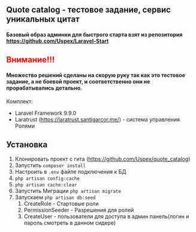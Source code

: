 ## Quote catalog - тестовое задание, сервис уникальных цитат 

#### Базовый образ админки для быстрого старта взят из репозитория https://github.com/Uspex/Laravel-Start

## <span style="color:red">Внимание!!!</span>
#### Множество решений сделаны на скорую руку так как это тестовое задание, а не боевой проект, и соответственно они не прорабатывались детально.

Комплект:
- Laravel Framework 9.9.0
- Laratrust (https://laratrust.santigarcor.me/) - система управления Ролями


## Установка

1. Клонировать проект с гита (https://github.com/Uspex/quote_catalog)
2. Запустить `composer install`
3. Настроить в `.env` файле подключения к БД
4. `php artisan config:cache`
5. `php artisan cache:clear`
6. Запустить Миграции `php artisan migrate`
7. Запускаем `php artisan db:seed`    
   1. CreateRole - Стартовые роли
   2. PermissionSeeder - Разрешения для ролей
   3. CreateUser - пользователи для доступа в админ панель(логин и пароль смотреть в данном сидере)


